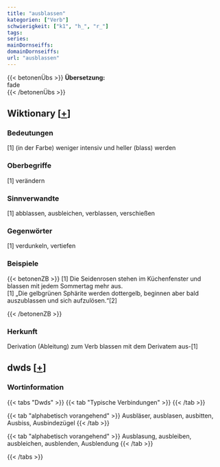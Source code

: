 ```yaml
---
title: "ausblassen"
kategorien: ["Verb"]
schwierigkeit: ["k1", "h_", "r_"]
tags:
series:
mainDornseiffs:
domainDornseiffs:
url: "ausblassen"
---
```


{{< betonenÜbs >}}
**Übersetzung:**  
fade  
{{< /betonenÜbs >}}

## Wiktionary [[+](https://de.wiktionary.org/wiki/ausblassen)]

### Bedeutungen
[1] (in der Farbe) weniger intensiv und heller (blass) werden  

### Oberbegriffe
[1] verändern  

### Sinnverwandte
[1] abblassen, ausbleichen, verblassen, verschießen  

### Gegenwörter
[1] verdunkeln, vertiefen  

### Beispiele
{{< betonenZB >}}
[1] Die Seidenrosen stehen im Küchenfenster und blassen mit jedem Sommertag mehr aus.  
[1] „Die gelbgrünen Sphärite werden dottergelb, beginnen aber bald auszublassen und sich aufzulösen.“[2]  

{{< /betonenZB >}}
### Herkunft
Derivation (Ableitung) zum Verb blassen mit dem Derivatem aus-[1]  



## dwds [[+](https://www.dwds.de/wb/ausblassen)]

### Wortinformation
{{< tabs "Dwds" >}}
{{< tab "Typische Verbindungen" >}}
{{< /tab >}}

{{< tab "alphabetisch vorangehend" >}}
Ausbläser, ausblasen, ausbitten, Ausbiss, Ausbindezügel
{{< /tab >}}

{{< tab "alphabetisch vorangehend" >}}
Ausblasung, ausbleiben, ausbleichen, ausblenden, Ausblendung
{{< /tab >}}

{{< /tabs >}}

